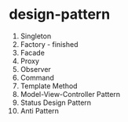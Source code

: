 # design-pattern

1. Singleton 
2. Factory - finished
3. Facade
4. Proxy
5. Observer
6. Command
7. Template Method
8. Model-View-Controller Pattern
9. Status Design Pattern
10. Anti Pattern